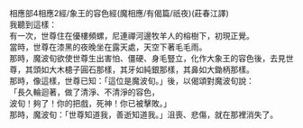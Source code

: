 相應部4相應2經/象王的容色經(魔相應/有偈篇/祇夜)(莊春江譯)  
我聽到這樣：  
有一次，世尊住在優樓頻螺，尼連禪河邊牧羊人的榕樹下，初現正覺。  
當時，世尊在漆黑的夜晚坐在露天處，天空下著毛毛雨。  
那時，魔波旬欲使世尊生出害怕、僵硬、身毛豎立，化作大象王的容色後，去見世尊，其頭如大木槵子圓石那樣，其牙如純銀那樣，其鼻如大鋤柄那樣。  
那時，像這樣，世尊已知：「這位是魔波旬。」後，以偈頌對魔波旬說：  
「長久輪迴著，做了清淨、不清淨的容色，  
波旬！夠了！你的把戲，死神！你已被擊敗。」  
那時，魔波旬：「世尊知道我，善逝知道我。」沮喪、悲傷，就在那裡消失了。  
  
  

